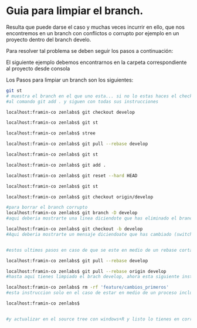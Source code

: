 Guia para limpiar el branch.
============================= 
Resulta que puede darse el caso y muchas veces incurrir en ello, que nos encontremos en un branch con conflictos o corrupto por ejemplo en un proyecto 
dentro del branch develo.

Para resolver tal problema se deben seguir los pasos a continuación:

El siguiente ejemplo debemos encontrarnos en la carpeta correspondiente al proyecto desde consola

Los Pasos para limpiar un branch son los siguientes:

```bash
git st
# muestra el branch en el que uno esta... si no lo estas haces el checkout develop, pero creo que la mayoria ya se encuentra en ese directorio, entonces te vas
#al comando git add . y siguen con todas sus instrucciones
```
```bash
localhost:framin-co zenlabs$ git checkout develop
```
```bash
localhost:framin-co zenlabs$ git st
```
```bash
localhost:framin-co zenlabs$ stree
```
```bash
localhost:framin-co zenlabs$ git pull --rebase develop
```
```bash
localhost:framin-co zenlabs$ git st
```
```bash
localhost:framin-co zenlabs$ git add .
```
```bash
localhost:framin-co zenlabs$ git reset --hard HEAD
```
```bash
localhost:framin-co zenlabs$ git st
```
```bash
localhost:framin-co zenlabs$ git checkout origin/develop
```
```bash
#para borrar el branch corrupto
localhost:framin-co zenlabs$ git branch -D develop
#aqui deberia mostrarte una linea diciendote que has eliminado el branch develop (Deleted branch develop)
```
```bash
localhost:framin-co zenlabs$ git checkout -b develop
#Aqui deberia mostrarte un mensaje diciendoate que has cambiado (switched a new branch/develop)
```
```bash

#estos ultimos pasos en caso de que se este en medio de un rebase cortado

localhost:framin-co zenlabs$ git pull --rebase develop
```
```bash
localhost:framin-co zenlabs$ git pull --rebase origin develop
#hasta aqui tienes limpiado el brach develop, ahora esta siguiente instruccion :
```
```bash
localhost:framin-co zenlabs$ rm -rf 'feature/cambios_primeros'
#esta instruccion solo en el caso de estar en medio de un proceso incluncuso
```
```bash
localhost:framin-co zenlabs$


#y actualizar en el source tree con windows+R y listo lo tienes en correcto estado!!!!
```